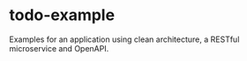 # todo-example

Examples for an application using clean architecture, a RESTful microservice and OpenAPI.